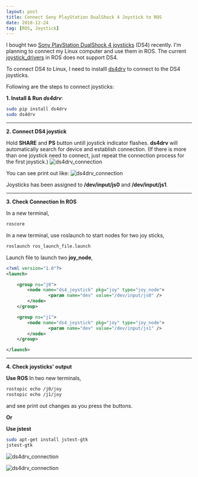 ```yaml
---
layout: post
title: Connect Sony PlayStation DualShock 4 Joystick to ROS
date: 2018-12-24
tag: [ROS, Joystick]
---
```


I bought two [Sony PlayStation DualShock 4 joysticks][DS4_Joystick] (DS4) recently. I'm planning to connect my Linux computer and use them in ROS. The current [joystick_drivers][ros_joystick_drivers] in ROS does not support DS4.

To connect DS4 to Linux, I need to installl [ds4drv](ds4drv) to connect to the DS4 joysticks.

Following are the steps to connect joysticks:

**1. Install & Run *ds4drv***:

```bash
sudo pip install ds4drv
sudo ds4drv
```

---

**2. Connect DS4 joystick**

Hold **SHARE** and **PS** button untill joystick indicator flashes. **ds4drv** will automatically search for device and establish connection.
(If there is more than one joystick need to connect, just repeat the connection process for the first joystick.)
![ds4drv_connection]({{site.url}}/assets/img/post/2018-12-24-ds4-connection-joystick.jpg)
<!-- <p align="center"><img src="../assets/img/post/2018-12-24-ds4-connection-joystick.jpg" width="100%"></p> -->

You can see print out like:
![ds4drv_connection]({{site.url}}/assets/img/post/2018-12-24-ds4-connection-ds4drv.png)
<!-- <p align="center"><img src="../assets/img/post/2018-12-24-ds4-connection-ds4drv.png" width="100%"></p> -->

Joysticks has been assigned to **/dev/input/js0** and **/dev/input/js1**.

---

**3. Check Connection In ROS**

In a new terminal,
```bash
roscore
```

In a new terminal, use roslaunch to start nodes for two joy sticks,
```bash
roslaunch ros_launch_file.launch
```

Launch file to launch two **joy_node**,
```XML
<?xml version="1.0"?>
<launch>

    <group ns="j0">
        <node name="ds4_joystick" pkg="joy" type="joy_node">
                <param name="dev" value="/dev/input/js0" />
        </node>
    </group>

    <group ns="j1">
        <node name="ds4_joystick" pkg="joy" type="joy_node">
                <param name="dev" value="/dev/input/js1" />
        </node>
    </group>

</launch>
```

---

**4. Check joysticks' output**

**Use ROS**
In two new terminals,
```bash
rostopic echo /j0/joy
rostopic echo /j1/joy
```

and see print out changes as you press the buttons.

**Or**

**Use jstest**
```bash
sudo apt-get install jstest-gtk
jstest-gtk
```

![ds4drv_connection]({{site.url}}/assets/img/post/2018-12-24-ds4-connection-jstest-gtk-00.png)
<!-- <p align="center"><img src="../assets/img/post/2018-12-24-ds4-connection-jstest-gtk-00.png" width="100%"></p> -->

![ds4drv_connection]({{site.url}}/assets/img/post/2018-12-24-ds4-connection-jstest-gtk-01.png)
<!-- <p align="center"><img src="../assets/img/post/2018-12-24-ds4-connection-jstest-gtk-01.png" width="100%"></p> -->





[DS4_Joystick]: https://en.wikipedia.org/wiki/DualShock#DualShock_4
[ros_joystick_drivers]: http://wiki.ros.org/joystick_drivers
[ds4drv]: https://github.com/chrippa/ds4drv